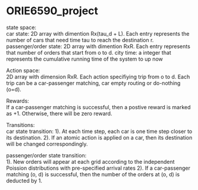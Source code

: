 # ORIE6590_project
state space: <br />
car state: 2D array with dimention Rx(tau_d + L). Each entry represents the number of cars that need time tau to reach the destination r.
passenger/order state: 2D array with dimention RxR. Each entry represents that number of orders that start from o to d.
city time: a integer that represents the cumulative running time of the system to up now

Action space: <br />
2D array with dimension RxR. Each action specifiying trip from o to d. Each trip can be a car-passenger matching, car empty routing or do-nothing (o=d).

Rewards: <br />
If a car-passenger matching is successful, then a postive reward is marked as +1. Otherwise, there will be zero reward.

Transitions: <br />
car state transition:
1). At each time step, each car is one time step closer to its destination.
2). If an atomic action is applied on a car, then its destination will be changed correspondingly.

passenger/order state transition: <br />
1). New orders will appear at each grid according to the independent Poission distributions with pre-specified arrival rates
2). If a car-passenger matching (o, d) is successful, then the number of the orders at (o, d) is deducted by 1.


